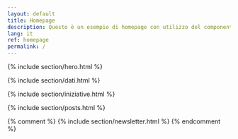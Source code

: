 ```yaml
---
layout: default
title: Homepage
description: Questo è un esempio di homepage con utilizzo del componente "hero"
lang: it
ref: homepage
permalink: /
---
```


{% include section/hero.html %}

{% include section/dati.html %}

{% include section/iniziative.html %}

{% include section/posts.html %}

{% comment %}
{% include section/newsletter.html %}
{% endcomment %}
